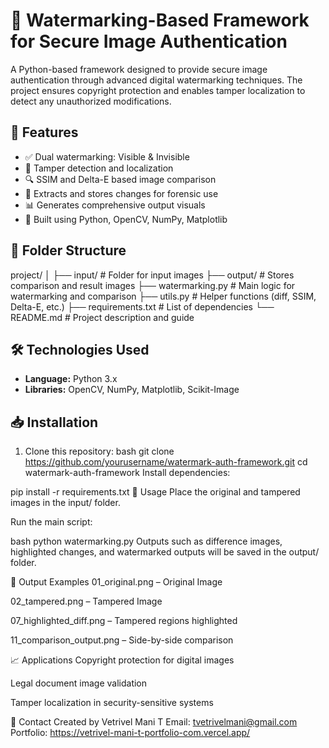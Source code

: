 # 🔐 Watermarking-Based Framework for Secure Image Authentication

A Python-based framework designed to provide secure image authentication through advanced digital watermarking techniques. The project ensures copyright protection and enables tamper localization to detect any unauthorized modifications.

## 📌 Features

- ✅ Dual watermarking: Visible & Invisible
- 🧠 Tamper detection and localization
- 🔍 SSIM and Delta-E based image comparison
- 💾 Extracts and stores changes for forensic use
- 📊 Generates comprehensive output visuals
- 🧰 Built using Python, OpenCV, NumPy, Matplotlib

## 📂 Folder Structure

project/ │ ├── input/ # Folder for input images ├── output/ # Stores comparison and result images ├── watermarking.py # Main logic for watermarking and comparison ├── utils.py # Helper functions (diff, SSIM, Delta-E, etc.) ├── requirements.txt # List of dependencies └── README.md # Project description and guide

## 🛠 Technologies Used

- **Language:** Python 3.x  
- **Libraries:** OpenCV, NumPy, Matplotlib, Scikit-Image

## 📥 Installation

1. Clone this repository:
bash
   git clone https://github.com/yourusername/watermark-auth-framework.git
   cd watermark-auth-framework
Install dependencies:


pip install -r requirements.txt
🚀 Usage
Place the original and tampered images in the input/ folder.

Run the main script:

bash
python watermarking.py
Outputs such as difference images, highlighted changes, and watermarked outputs will be saved in the output/ folder.

🧪 Output Examples
01_original.png – Original Image

02_tampered.png – Tampered Image

07_highlighted_diff.png – Tampered regions highlighted

11_comparison_output.png – Side-by-side comparison

📈 Applications
Copyright protection for digital images

Legal document image validation

Tamper localization in security-sensitive systems

📧 Contact
Created by Vetrivel Mani T
Email: tvetrivelmani@gmail.com
Portfolio: https://vetrivel-mani-t-portfolio-com.vercel.app/
